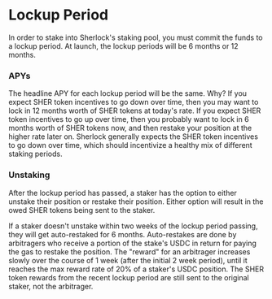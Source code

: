 # Lockup Period

In order to stake into Sherlock's staking pool, you must commit the funds to a lockup period. At launch, the lockup periods will be 6 months or 12 months.

### APYs

The headline APY for each lockup period will be the same. Why? If you expect SHER token incentives to go down over time, then you may want to lock in 12 months worth of SHER tokens at today's rate. If you expect SHER token incentives to go up over time, then you probably want to lock in 6 months worth of SHER tokens now, and then restake your position at the higher rate later on. Sherlock generally expects the SHER token incentives to go down over time, which should incentivize a healthy mix of different staking periods.

### Unstaking

After the lockup period has passed, a staker has the option to either unstake their position or restake their position. Either option will result in the owed SHER tokens being sent to the staker.

If a staker doesn't unstake within two weeks of the lockup period passing, they will get auto-restaked for 6 months. Auto-restakes are done by arbitragers who receive a portion of the stake's USDC in return for paying the gas to restake the position. The "reward" for an arbitrager increases slowly over the course of 1 week (after the initial 2 week period), until it reaches the max reward rate of 20% of a staker's USDC position. The SHER token rewards from the recent lockup period are still sent to the original staker, not the arbitrager.
